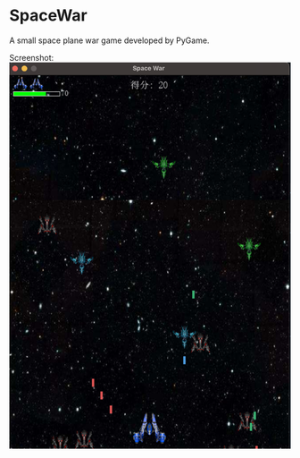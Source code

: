 # SpaceWar

A small space plane war game developed by PyGame.

Screenshot:
![alt text](https://github.com/michael-hll/SpaceWar/blob/master/screenshots/screenshot.png?raw=true)
